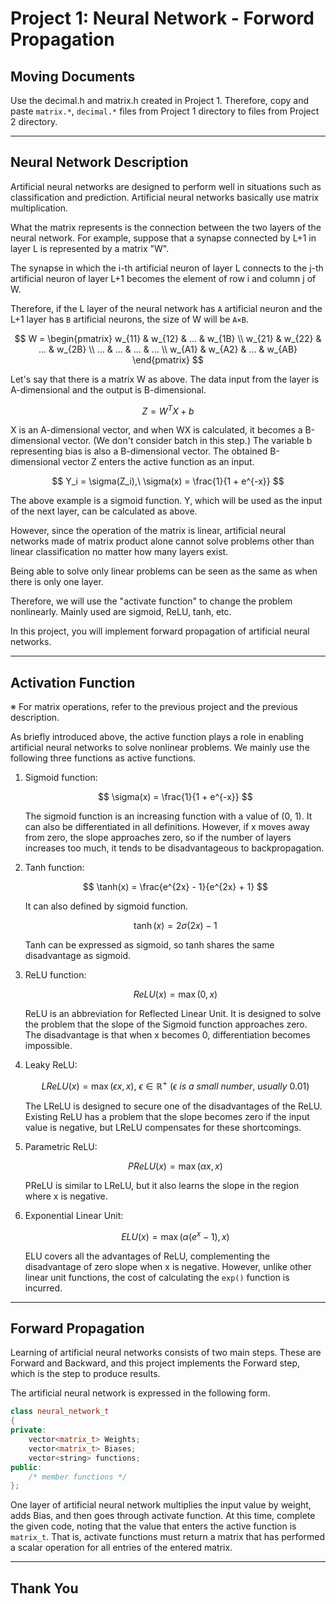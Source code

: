 # Project 1: Neural Network - Forword Propagation

## Moving Documents

Use the decimal.h and matrix.h created in Project 1. Therefore, copy and paste `matrix.*`, `decimal.*` files from Project 1 directory to files from Project 2 directory.

---

## Neural Network Description

Artificial neural networks are designed to perform well in situations such as classification and prediction. Artificial neural networks basically use matrix multiplication.

What the matrix represents is the connection between the two layers of the neural network. For example, suppose that a synapse connected by L+1 in layer L is represented by a matrix "W".

The synapse in which the i-th artificial neuron of layer L connects to the j-th artificial neuron of layer L+1 becomes the element of row i and column j of W.

Therefore, if the L layer of the neural network has `A` artificial neuron and the L+1 layer has `B` artificial neurons, the size of W will be `A×B`.

$$
    W = \begin{pmatrix}
        w_{11} & w_{12} & ... & w_{1B} \\
        w_{21} & w_{22} & ... & w_{2B} \\
        ... & ... & ... & ... \\
        w_{A1} & w_{A2} & ... & w_{AB}
    \end{pmatrix}
$$

Let's say that there is a matrix W as above. The data input from the layer is A-dimensional and the output is B-dimensional.

$$
    Z = W^T X + b
$$

X is an A-dimensional vector, and when WX is calculated, it becomes a B-dimensional vector. (We don't consider batch in this step.) The variable b representing bias is also a B-dimensional vector. The obtained B-dimensional vector Z enters the active function as an input.

$$
    Y_i = \sigma(Z_i),\ \sigma(x) = \frac{1}{1 + e^{-x}}
$$

The above example is a sigmoid function. Y, which will be used as the input of the next layer, can be calculated as above.

However, since the operation of the matrix is linear, artificial neural networks made of matrix product alone cannot solve problems other than linear classification no matter how many layers exist.

Being able to solve only linear problems can be seen as the same as when there is only one layer.

Therefore, we will use the "activate function" to change the problem nonlinearly. Mainly used are sigmoid, ReLU, tanh, etc.

In this project, you will implement forward propagation of artificial neural networks.

---

## Activation Function

※ For matrix operations, refer to the previous project and the previous description.

As briefly introduced above, the active function plays a role in enabling artificial neural networks to solve nonlinear problems. We mainly use the following three functions as active functions.

1. Sigmoid function:

    $$
    \sigma(x) = \frac{1}{1 + e^{-x}}
    $$

    The sigmoid function is an increasing function with a value of (0, 1). It can also be differentiated in all definitions. However, if x moves away from zero, the slope approaches zero, so if the number of layers increases too much, it tends to be disadvantageous to backpropagation.

2. Tanh function:

    $$
    \tanh(x) = \frac{e^{2x} - 1}{e^{2x} + 1}
    $$

    It can also defined by sigmoid function.

    $$
    \tanh(x) = 2\sigma(2x) - 1
    $$

    Tanh can be expressed as sigmoid, so tanh shares the same disadvantage as sigmoid.

3. ReLU function:

    $$
    ReLU(x) = \max(0, x)
    $$

    ReLU is an abbreviation for Reflected Linear Unit. It is designed to solve the problem that the slope of the Sigmoid function approaches zero. The disadvantage is that when x becomes 0, differentiation becomes impossible.

4. Leaky ReLU:

    $$
    LReLU(x) = \max(\epsilon x, x),\ \epsilon \in \mathbb{R^+}\ (\epsilon\ is\ a\ small\ number,\ usually\ 0.01)
    $$

    The LReLU is designed to secure one of the disadvantages of the ReLU. Existing ReLU has a problem that the slope becomes zero if the input value is negative, but LReLU compensates for these shortcomings.

5. Parametric ReLU:

    $$
    PReLU(x) = \max(\alpha x, x)
    $$

    PReLU is similar to LReLU, but it also learns the slope in the region where x is negative.

6. Exponential Linear Unit:

    $$
    ELU(x) = \max(\alpha (e^x-1), x)
    $$

    ELU covers all the advantages of ReLU, complementing the disadvantage of zero slope when x is negative. However, unlike other linear unit functions, the cost of calculating the `exp()` function is incurred.

---

## Forward Propagation

Learning of artificial neural networks consists of two main steps. These are Forward and Backward, and this project implements the Forward step, which is the step to produce results.

The artificial neural network is expressed in the following form.

``` c++
class neural_network_t
{
private:
    vector<matrix_t> Weights;
    vector<matrix_t> Biases;
    vector<string> functions;
public:
    /* member functions */
};
```
One layer of artificial neural network multiplies the input value by weight, adds Bias, and then goes through activate function. At this time, complete the given code, noting that the value that enters the active function is `matrix_t`. That is, activate functions must return a matrix that has performed a scalar operation for all entries of the entered matrix.

---

## Thank You

